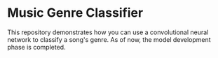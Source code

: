 # Music Genre Classifier

This repository demonstrates how you can use a convolutional neural network to classify a song's genre. As of now, the model development phase is completed.
